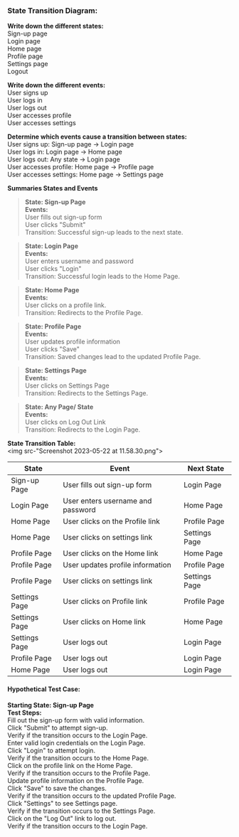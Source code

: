 ### State Transition Diagram:
**Write down the different states:**
<br>Sign-up page
<br>Login page
<br>Home page
<br>Profile page
<br>Settings page
<br>Logout

**Write down the different events:**
<br>User signs up
<br>User logs in
<br>User logs out
<br>User accesses profile
<br>User accesses settings

**Determine which events cause a transition between states:**
<br>User signs up: Sign-up page → Login page
<br>User logs in: Login page → Home page
<br>User logs out: Any state → Login page
<br>User accesses profile: Home page → Profile page
<br>User accesses settings: Home page → Settings page

**Summaries States and Events**

>**State: Sign-up Page**
<br>**Events:**
<br>User fills out sign-up form
<br>User clicks "Submit"
<br>Transition: Successful sign-up leads to the next state.

>**State: Login Page**
<br>**Events:**
<br>User enters username and password
<br>User clicks "Login"
<br>Transition: Successful login leads to the Home Page.

>**State: Home Page**
<br>**Events:**
<br>User clicks on a profile link.
<br>Transition: Redirects to the Profile Page.

>**State: Profile Page**
<br>**Events:**
<br>User updates profile information
<br>User clicks "Save"
<br>Transition: Saved changes lead to the updated Profile Page.

>**State: Settings Page**
<br>**Events:**
<br>User clicks on Settings Page
<br>Transition: Redirects to the Settings Page. 

>**State: Any Page/ State**
<br>**Events:**
<br>User clicks on Log Out Link
<br>Transition: Redirects to the Login Page.

**State Transition Table:**
<br><img src-"Screenshot 2023-05-22 at 11.58.30.png">

| State         | Event                             | Next State    |
|---------------|-----------------------------------|---------------|
| Sign-up Page  | User fills out sign-up form       | Login Page    |
| Login Page    | User enters username and password | Home Page     |
| Home Page     | User clicks on the Profile link   | Profile Page  |
| Home Page     | User clicks on settings link      | Settings Page |
| Profile Page  | User clicks on the Home link      | Home Page     |
| Profile Page  | User updates profile information  | Profile Page  |
| Profile Page  | User clicks on settings link      | Settings Page |
| Settings Page | User clicks on Profile link       | Profile Page  |
| Settings Page | User clicks on Home link          | Home Page     |
| Settings Page | User logs out                     | Login Page    |
| Profile Page  | User logs out                     | Login Page    |
| Home Page     | User logs out                     | Login Page    |

#### **Hypothetical Test Case:**
**Starting State: Sign-up Page**
<br>**Test Steps:**
<br>Fill out the sign-up form with valid information.
<br>Click "Submit" to attempt sign-up.
<br>Verify if the transition occurs to the Login Page.
<br>Enter valid login credentials on the Login Page.
<br>Click "Login" to attempt login.
<br>Verify if the transition occurs to the Home Page.
<br>Click on the profile link on the Home Page.
<br>Verify if the transition occurs to the Profile Page.
<br>Update profile information on the Profile Page.
<br>Click "Save" to save the changes.
<br>Verify if the transition occurs to the updated Profile Page.
<br>Click "Settings" to see Settings page.
<br>Verify if the transition occurs to the Settings Page.
<br>Click on the "Log Out" link to log out.
<br>Verify if the transition occurs to the Login Page.
